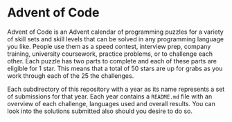 # Advent of Code

Advent of Code is an Advent calendar of programming puzzles for a variety of
skill sets and skill levels that can be solved in any programming language you
like. People use them as a speed contest, interview prep, company training,
university coursework, practice problems, or to challenge each other. Each
puzzle has two parts to complete and each of these parts are eligible for 1
star. This means that a total of 50 stars are up for grabs as you work through
each of the 25 the challenges.

Each subdirectory of this repository with a year as its name represents a set of
submissions for that year. Each year contains a `README.md` file with an
overview of each challenge, languages used and overall results. You can look
into the solutions submitted also should you desire to do so.
